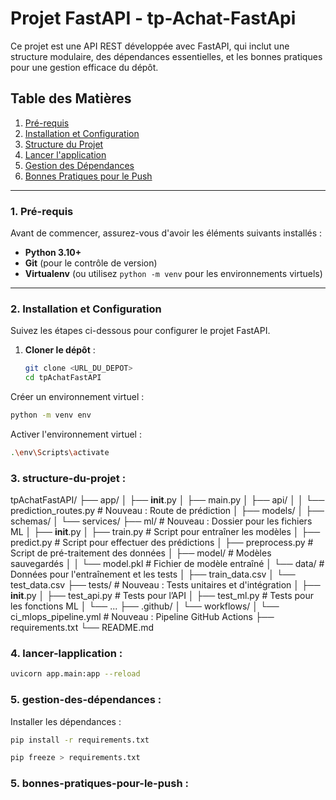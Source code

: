 # Projet FastAPI - tp-Achat-FastApi

Ce projet est une API REST développée avec FastAPI, qui inclut une structure modulaire, des dépendances essentielles, et les bonnes pratiques pour une gestion efficace du dépôt.

## Table des Matières
1. [Pré-requis](#pré-requis)
2. [Installation et Configuration](#installation-et-configuration)
3. [Structure du Projet](#structure-du-projet)
4. [Lancer l'application](#lancer-lapplication)
5. [Gestion des Dépendances](#gestion-des-dépendances)
6. [Bonnes Pratiques pour le Push](#bonnes-pratiques-pour-le-push)

---

### 1. Pré-requis

Avant de commencer, assurez-vous d'avoir les éléments suivants installés :
- **Python 3.10+**
- **Git** (pour le contrôle de version)
- **Virtualenv** (ou utilisez `python -m venv` pour les environnements virtuels)

---

### 2. Installation et Configuration

Suivez les étapes ci-dessous pour configurer le projet FastAPI.

1. **Cloner le dépôt** :
   ```bash
   git clone <URL_DU_DEPOT>
   cd tpAchatFastAPI

Créer un environnement virtuel :
   ```bash
   python -m venv env
   ```

Activer l'environnement virtuel :
   ```bash
   .\env\Scripts\activate
   ```

### 3. **structure-du-projet** : 

tpAchatFastAPI/
├── app/
│   ├── __init__.py
│   ├── main.py
│   ├── api/ 
│   │   └── prediction_routes.py # Nouveau : Route de prédiction
│   ├── models/
│   ├── schemas/
│   └── services/
├── ml/                         # Nouveau : Dossier pour les fichiers ML
│   ├── __init__.py
│   ├── train.py                # Script pour entraîner les modèles
│   ├── predict.py              # Script pour effectuer des prédictions
│   ├── preprocess.py           # Script de pré-traitement des données
│   ├── model/                  # Modèles sauvegardés
│   │   └── model.pkl           # Fichier de modèle entraîné
│   └── data/                   # Données pour l'entraînement et les tests
│       ├── train_data.csv
│       └── test_data.csv
├── tests/                      # Nouveau : Tests unitaires et d'intégration
│   ├── __init__.py
│   ├── test_api.py             # Tests pour l’API
│   ├── test_ml.py              # Tests pour les fonctions ML
│   └── ...
├── .github/
│   └── workflows/
│       └──  ci_mlops_pipeline.yml  # Nouveau : Pipeline GitHub Actions
├── requirements.txt
└── README.md


### 4. **lancer-lapplication** :

  ```bash
  uvicorn app.main:app --reload
  ```

### 5. **gestion-des-dépendances** :

Installer les dépendances :
   ```bash
   pip install -r requirements.txt
   
   pip freeze > requirements.txt

   ```


### 5. **bonnes-pratiques-pour-le-push** :


